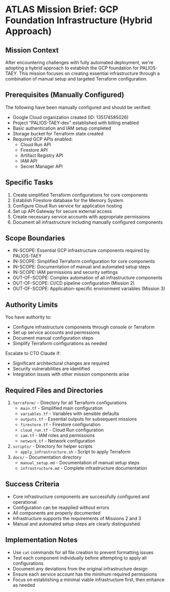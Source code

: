 # ATLAS Mission Brief: GCP Foundation Infrastructure (Hybrid Approach)

## Mission Context
After encountering challenges with fully automated deployment, we're adopting a hybrid approach to establish the GCP foundation for PALIOS-TAEY. This mission focuses on creating essential infrastructure through a combination of manual setup and targeted Terraform configuration.

## Prerequisites (Manually Configured)
The following have been manually configured and should be verified:
- Google Cloud organization created (ID: 135174585026)
- Project "PALIOS-TAEY-dev" established with billing enabled
- Basic authentication and IAM setup completed
- Storage bucket for Terraform state created
- Required GCP APIs enabled:
  * Cloud Run API
  * Firestore API
  * Artifact Registry API
  * IAM API
  * Secret Manager API

## Specific Tasks
1. Create simplified Terraform configurations for core components
2. Establish Firestore database for the Memory System
3. Configure Cloud Run service for application hosting
4. Set up API Gateway for secure external access
5. Create necessary service accounts with appropriate permissions
6. Document all infrastructure including manually configured components

## Scope Boundaries
- IN-SCOPE: Essential GCP infrastructure components required by PALIOS-TAEY
- IN-SCOPE: Simplified Terraform configuration for core components
- IN-SCOPE: Documentation of manual and automated setup steps
- IN-SCOPE: IAM permissions and security settings
- OUT-OF-SCOPE: Complex automation of all infrastructure components
- OUT-OF-SCOPE: CI/CD pipeline configuration (Mission 2)
- OUT-OF-SCOPE: Application-specific environment variables (Mission 3)

## Authority Limits
You have authority to:
- Configure infrastructure components through console or Terraform
- Set up service accounts and permissions
- Document manual configuration steps
- Simplify Terraform configurations as needed

Escalate to CTO Claude if:
- Significant architectural changes are required
- Security vulnerabilities are identified
- Integration issues with other mission components arise

## Required Files and Directories
1. `terraform/` - Directory for all Terraform configurations
   - `main.tf` - Simplified main configuration
   - `variables.tf` - Variables with sensible defaults
   - `outputs.tf` - Essential outputs for subsequent missions
   - `firestore.tf` - Firestore configuration
   - `cloud_run.tf` - Cloud Run configuration
   - `iam.tf` - IAM roles and permissions
   - `network.tf` - Network configuration
2. `scripts/` - Directory for helper scripts
   - `apply_infrastructure.sh` - Script to apply Terraform
3. `docs/` - Documentation directory
   - `manual_setup.md` - Documentation of manual setup steps
   - `infrastructure.md` - Complete infrastructure documentation

## Success Criteria
- Core infrastructure components are successfully configured and operational
- Configuration can be reapplied without errors
- All components are properly documented
- Infrastructure supports the requirements of Missions 2 and 3
- Manual and automated setup steps are clearly distinguished

## Implementation Notes
- Use `cat` commands for all file creation to prevent formatting issues
- Test each component individually before attempting to apply all configurations
- Document any deviations from the original infrastructure design
- Ensure each service account has the minimum required permissions
- Focus on establishing a minimal viable infrastructure first, then enhance as needed
